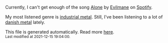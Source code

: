 
  Currently, I can't get enough of the song <a href="https://open.spotify.com/track/3Bw912c01pILaZL1SPKWKu">Alone</a> by <a href="https://open.spotify.com/artist/7orrlq1wZRXw7Hp62GzzgO">Evilmane</a> on <a href="https://open.spotify.com/user/9qz2xtkur2fengfsdcq8dd907?si=kq2SVrUkSNe0z1NJjpt7kg">Spotify</a>.

  My most listened genre is <a href="https://duckduckgo.com/?q=industrial metal music">industrial metal</a>.
  Still, I've been listening to a lot of <a href="https://duckduckgo.com/?q=danish metal music">danish metal</a> lately.

  This file is generated automatically. Read more <a href="https://github.com/CodeF0x/CodeF0x/blob/master/IMPORTANT.md">here</a>.
  <br>
  <sub>Last modified at 2021-12-15 19:04:00.</sub>
  